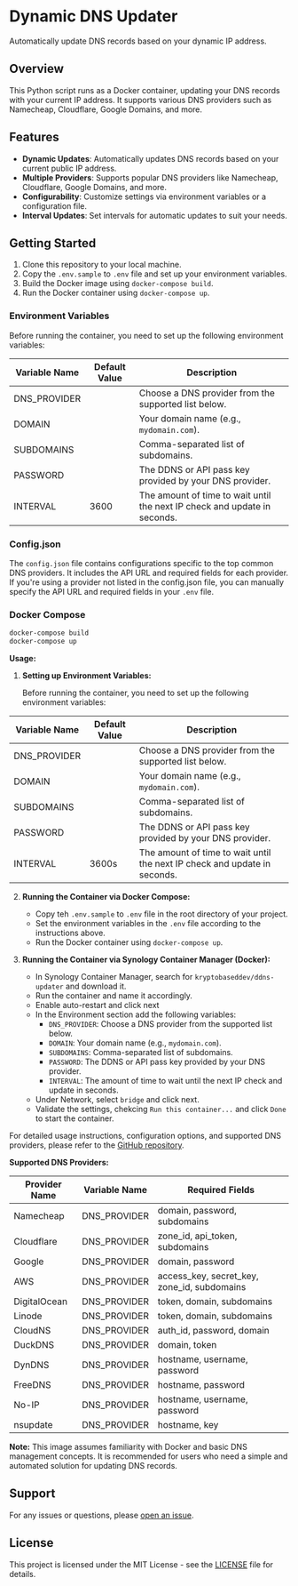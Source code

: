 # Dynamic DNS Updater

Automatically update DNS records based on your dynamic IP address.

## Overview

This Python script runs as a Docker container, updating your DNS records with your current IP address. It supports various DNS providers such as Namecheap, Cloudflare, Google Domains, and more.

## Features

- **Dynamic Updates**: Automatically updates DNS records based on your current public IP address.
- **Multiple Providers**: Supports popular DNS providers like Namecheap, Cloudflare, Google Domains, and more.
- **Configurability**: Customize settings via environment variables or a configuration file.
- **Interval Updates**: Set intervals for automatic updates to suit your needs.

## Getting Started

1. Clone this repository to your local machine.
2. Copy the `.env.sample` to `.env` file and set up your environment variables.
3. Build the Docker image using `docker-compose build`.
4. Run the Docker container using `docker-compose up`.

### Environment Variables

Before running the container, you need to set up the following environment variables:

| Variable Name | Default Value | Description                                          |
|---------------|---------------|------------------------------------------------------|
| DNS_PROVIDER  |  <required>   | Choose a DNS provider from the supported list below. |
| DOMAIN        |  <required>   | Your domain name (e.g., `mydomain.com`).             |
| SUBDOMAINS    |  <required>   | Comma-separated list of subdomains.                  |
| PASSWORD      |  <required>   | The DDNS or API pass key provided by your DNS provider. |
| INTERVAL      | 3600          | The amount of time to wait until the next IP check and update in seconds. |

### Config.json

The `config.json` file contains configurations specific to the top common DNS providers. It includes the API URL and required fields for each provider. If you're using a provider not listed in the config.json file, you can manually specify the API URL and required fields in your `.env` file.

### Docker Compose

```bash
docker-compose build
docker-compose up
```

**Usage:**

1. **Setting up Environment Variables:**

   Before running the container, you need to set up the following environment variables:

| Variable Name | Default Value | Description                                          |
|---------------|---------------|------------------------------------------------------|
| DNS_PROVIDER  |  <required>   | Choose a DNS provider from the supported list below. |
| DOMAIN        |  <required>   | Your domain name (e.g., `mydomain.com`).             |
| SUBDOMAINS    |  <required>   | Comma-separated list of subdomains.                  |
| PASSWORD      |  <required>   | The DDNS or API pass key provided by your DNS provider. |
| INTERVAL      | 3600s         | The amount of time to wait until the next IP check and update in seconds. |

2. **Running the Container via Docker Compose:**

   - Copy teh `.env.sample` to `.env` file in the root directory of your project.
   - Set the environment variables in the `.env` file according to the instructions above.
   - Run the Docker container using `docker-compose up`.

3. **Running the Container via Synology Container Manager (Docker):**

   - In Synology Container Manager, search for `kryptobaseddev/ddns-updater` and download it.
   - Run the container and name it accordingly.
   - Enable auto-restart and click next
   - In the Environment section add the following variables:
       - `DNS_PROVIDER`: Choose a DNS provider from the supported list below.
       - `DOMAIN`: Your domain name (e.g., `mydomain.com`).
       - `SUBDOMAINS`: Comma-separated list of subdomains.
       - `PASSWORD`: The DDNS or API pass key provided by your DNS provider.
       - `INTERVAL`: The amount of time to wait until the next IP check and update in seconds.
   - Under Network, select `bridge` and click next.
   - Validate the settings, chekcing `Run this container...` and click `Done` to start the container.

For detailed usage instructions, configuration options, and supported DNS providers, please refer to the [GitHub repository](https://github.com/kryptobaseddev/ddns-updater).

**Supported DNS Providers:**

| Provider Name | Variable Name | Required Fields                        |
|---------------|---------------|----------------------------------------|
| Namecheap     | DNS_PROVIDER  | domain, password, subdomains           |
| Cloudflare    | DNS_PROVIDER  | zone_id, api_token, subdomains         |
| Google        | DNS_PROVIDER  | domain, password                       |
| AWS           | DNS_PROVIDER  | access_key, secret_key, zone_id, subdomains |
| DigitalOcean  | DNS_PROVIDER  | token, domain, subdomains              |
| Linode        | DNS_PROVIDER  | token, domain, subdomains              |
| CloudNS       | DNS_PROVIDER  | auth_id, password, domain              |
| DuckDNS       | DNS_PROVIDER  | domain, token                          |
| DynDNS        | DNS_PROVIDER  | hostname, username, password           |
| FreeDNS       | DNS_PROVIDER  | hostname, password                     |
| No-IP         | DNS_PROVIDER  | hostname, username, password           |
| nsupdate      | DNS_PROVIDER  | hostname, key                          |

**Note:** This image assumes familiarity with Docker and basic DNS management concepts. It is recommended for users who need a simple and automated solution for updating DNS records.

## Support

For any issues or questions, please [open an issue](https://github.com/yourusername/your-repo/issues).

## License

This project is licensed under the MIT License - see the [LICENSE](LICENSE) file for details.
